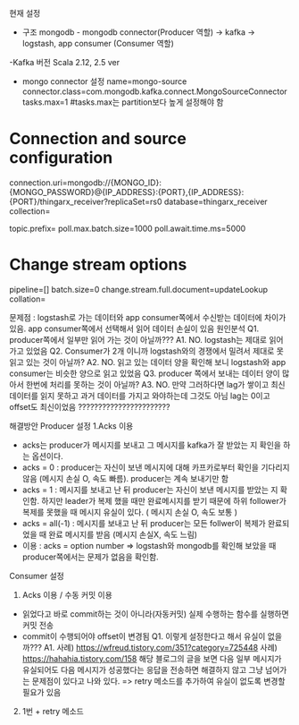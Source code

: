 현재 설정
- 구조
mongodb - mongodb connector(Producer 역할) -> kafka -> logstash, app consumer (Consumer 역할)

-Kafka 버전
Scala 2.12, 2.5 ver

- mongo connector 설정
name=mongo-source
connector.class=com.mongodb.kafka.connect.MongoSourceConnector
tasks.max=1
#tasks.max는 partition보다 높게 설정해야 함

 # Connection and source configuration
connection.uri=mongodb://{MONGO_ID}:{MONGO_PASSWORD}@{IP_ADDRESS}:{PORT},{IP_ADDRESS}:{PORT}/thingarx_receiver?replicaSet=rs0
database=thingarx_receiver
collection=

topic.prefix=
poll.max.batch.size=1000
poll.await.time.ms=5000

# Change stream options
pipeline=[]
batch.size=0
change.stream.full.document=updateLookup
collation=

문제점 : logstash로 가는 데이터와 app consumer쪽에서 수신받는 데이터에 차이가 있음. app consumer쪽에서 선택해서 읽어 데이터 손실이 있음
원인분석
Q1. producer쪽에서 일부만 읽어 가는 것이 아닐까???
A1. NO. logstash는 제대로 읽어가고 있었음
Q2. Consumer가 2개 이니까 logstash와의 경쟁에서 밀려서 제대로 못 읽고 있는 것이 아닐까?
A2. NO. 읽고 있는 데이터 양을 확인해 보니 logstash와 app consumer는 비슷한 양으로 읽고 있었음
Q3. producer 쪽에서 보내는 데이터 양이 많아서 한번에 처리를 못하는 것이 아닐까?
A3. NO. 만약 그러하다면 lag가 쌓이고 최신 데이터를 읽지 못하고 과거 데이터를 가지고 와야하는데 그것도 아님 lag는 0이고 offset도 최신이었음
???????????????????????

해결방안
Producer 설정
1.Acks 이용
- acks는 producer가 메시지를 보내고 그 메시지를 kafka가 잘 받았는 지 확인을 하는 옵션이다.
- acks = 0 : producer는 자신이 보낸 메시지에 대해 카프카로부터 확인을 기다리지 않음 (메시지 손실 O, 속도 빠름). producer는 계속 보내기만 함
- acks = 1 : 메시지를 보내고 난 뒤 producer는 자신이 보낸 메시지를 받았는 지 확인함. 하지만 leader가 복제 했을 때만 완료메시지를 받기 때문에 하위 follower가 복제를 못했을 때 메시지 유실이 있다.
            ( 메시지 손실 O, 속도 보통 )
- acks = all(-1) : 메시지를 보내고 난 뒤 producer는 모든 follwer이 복제가 완료되었을 때 완료 메시지를 받음 (메시지 손실X, 속도 느림)
- 이용 : acks = option number
=> logstash와 mongodb를 확인해 보았을 때 producer쪽에서는 문제가 없음을 확인함.

Consumer 설정
1. Acks 이용 / 수동 커밋 이용
- 읽었다고 바로 commit하는 것이 아니라(자동커밋) 실제 수행하는 함수를 실행하면 커밋 전송
- commit이 수행되어야 offset이 변경됨
Q1. 이렇게 설정한다고 해서 유실이 없을까???
A1. 사례) https://wfreud.tistory.com/351?category=725448 
    사례) https://hahahia.tistory.com/158
해당 블로그의 글을 보면 다음 일부 메시지가 유실되어도 다음 메시지가 성공했다는 응답을 전송하면 해결하지 않고 그냥 넘어가는 문제점이 있다고 나와 있다.
=> retry 메소드를 추가하여 유실이 없도록 변경할 필요가 있음
2. 1번 + retry 메소드

